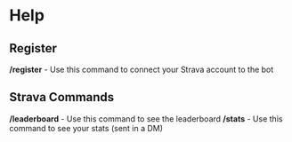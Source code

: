 # Help
## __Register__
**/register** - Use this command to connect your Strava account to the bot
## __Strava Commands__
**/leaderboard** - Use this command to see the leaderboard
**/stats** - Use this command to see your stats (sent in a DM)
